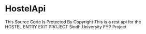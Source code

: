 # HostelApi

This Source Code Is Protected By Copyright This is a rest api for the HOSTEL ENTRY EXIT PROJECT Sindh University FYP Project
